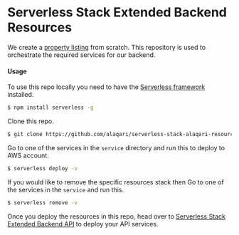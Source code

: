 # Serverless Stack Extended Backend Resources
We create a [property listing](https://alaqari.co) from scratch. This repository is used to orchestrate the required services for our backend.

#### Usage
To use this repo locally you need to have the [Serverless framework](https://serverless.com) installed.

``` bash
$ npm install serverless -g
```

Clone this repo.
``` bash
$ git clone https://github.com/alaqari/serverless-stack-alaqari-resources
```

Go to one of the services in the `service` directory and run this to deploy to AWS account.
``` bash
$ serverless deploy -v
```

If you would like to remove the specific resources stack then Go to one of the services in the `service` and run this.
``` bash
$ serverless remove -v
```

Once you deploy the resources in this repo, head over to [Serverless Stack Extended Backend API](https://github.com/alaqari/serverless-stack-alaqari-api) to deploy your API services.
